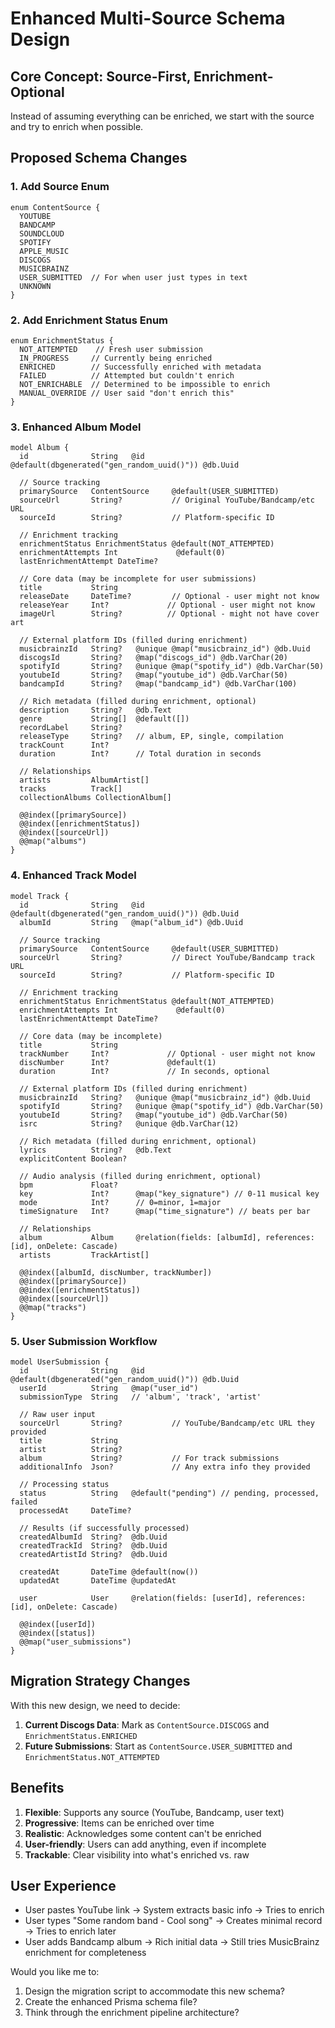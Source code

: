 # Enhanced Multi-Source Schema Design

## Core Concept: Source-First, Enrichment-Optional

Instead of assuming everything can be enriched, we start with the source and try to enrich when possible.

## Proposed Schema Changes

### 1. Add Source Enum

```prisma
enum ContentSource {
  YOUTUBE
  BANDCAMP
  SOUNDCLOUD
  SPOTIFY
  APPLE_MUSIC
  DISCOGS
  MUSICBRAINZ
  USER_SUBMITTED  // For when user just types in text
  UNKNOWN
}
```

### 2. Add Enrichment Status Enum

```prisma
enum EnrichmentStatus {
  NOT_ATTEMPTED    // Fresh user submission
  IN_PROGRESS     // Currently being enriched
  ENRICHED        // Successfully enriched with metadata
  FAILED          // Attempted but couldn't enrich
  NOT_ENRICHABLE  // Determined to be impossible to enrich
  MANUAL_OVERRIDE // User said "don't enrich this"
}
```

### 3. Enhanced Album Model

```prisma
model Album {
  id              String   @id @default(dbgenerated("gen_random_uuid()")) @db.Uuid

  // Source tracking
  primarySource   ContentSource     @default(USER_SUBMITTED)
  sourceUrl       String?           // Original YouTube/Bandcamp/etc URL
  sourceId        String?           // Platform-specific ID

  // Enrichment tracking
  enrichmentStatus EnrichmentStatus @default(NOT_ATTEMPTED)
  enrichmentAttempts Int             @default(0)
  lastEnrichmentAttempt DateTime?

  // Core data (may be incomplete for user submissions)
  title           String
  releaseDate     DateTime?         // Optional - user might not know
  releaseYear     Int?             // Optional - user might not know
  imageUrl        String?          // Optional - might not have cover art

  // External platform IDs (filled during enrichment)
  musicbrainzId   String?   @unique @map("musicbrainz_id") @db.Uuid
  discogsId       String?   @map("discogs_id") @db.VarChar(20)
  spotifyId       String?   @unique @map("spotify_id") @db.VarChar(50)
  youtubeId       String?   @map("youtube_id") @db.VarChar(50)
  bandcampId      String?   @map("bandcamp_id") @db.VarChar(100)

  // Rich metadata (filled during enrichment, optional)
  description     String?   @db.Text
  genre           String[]  @default([])
  recordLabel     String?
  releaseType     String?   // album, EP, single, compilation
  trackCount      Int?
  duration        Int?      // Total duration in seconds

  // Relationships
  artists         AlbumArtist[]
  tracks          Track[]
  collectionAlbums CollectionAlbum[]

  @@index([primarySource])
  @@index([enrichmentStatus])
  @@index([sourceUrl])
  @@map("albums")
}
```

### 4. Enhanced Track Model

```prisma
model Track {
  id              String   @id @default(dbgenerated("gen_random_uuid()")) @db.Uuid
  albumId         String   @map("album_id") @db.Uuid

  // Source tracking
  primarySource   ContentSource     @default(USER_SUBMITTED)
  sourceUrl       String?           // Direct YouTube/Bandcamp track URL
  sourceId        String?           // Platform-specific ID

  // Enrichment tracking
  enrichmentStatus EnrichmentStatus @default(NOT_ATTEMPTED)
  enrichmentAttempts Int             @default(0)
  lastEnrichmentAttempt DateTime?

  // Core data (may be incomplete)
  title           String
  trackNumber     Int?             // Optional - user might not know
  discNumber      Int?             @default(1)
  duration        Int?             // In seconds, optional

  // External platform IDs (filled during enrichment)
  musicbrainzId   String?   @unique @map("musicbrainz_id") @db.Uuid
  spotifyId       String?   @unique @map("spotify_id") @db.VarChar(50)
  youtubeId       String?   @map("youtube_id") @db.VarChar(50)
  isrc            String?   @unique @db.VarChar(12)

  // Rich metadata (filled during enrichment, optional)
  lyrics          String?   @db.Text
  explicitContent Boolean?

  // Audio analysis (filled during enrichment, optional)
  bpm             Float?
  key             Int?      @map("key_signature") // 0-11 musical key
  mode            Int?      // 0=minor, 1=major
  timeSignature   Int?      @map("time_signature") // beats per bar

  // Relationships
  album           Album     @relation(fields: [albumId], references: [id], onDelete: Cascade)
  artists         TrackArtist[]

  @@index([albumId, discNumber, trackNumber])
  @@index([primarySource])
  @@index([enrichmentStatus])
  @@index([sourceUrl])
  @@map("tracks")
}
```

### 5. User Submission Workflow

```prisma
model UserSubmission {
  id              String   @id @default(dbgenerated("gen_random_uuid()")) @db.Uuid
  userId          String   @map("user_id")
  submissionType  String   // 'album', 'track', 'artist'

  // Raw user input
  sourceUrl       String?           // YouTube/Bandcamp/etc URL they provided
  title           String
  artist          String?
  album           String?           // For track submissions
  additionalInfo  Json?             // Any extra info they provided

  // Processing status
  status          String   @default("pending") // pending, processed, failed
  processedAt     DateTime?

  // Results (if successfully processed)
  createdAlbumId  String?  @db.Uuid
  createdTrackId  String?  @db.Uuid
  createdArtistId String?  @db.Uuid

  createdAt       DateTime @default(now())
  updatedAt       DateTime @updatedAt

  user            User     @relation(fields: [userId], references: [id], onDelete: Cascade)

  @@index([userId])
  @@index([status])
  @@map("user_submissions")
}
```

## Migration Strategy Changes

With this new design, we need to decide:

1. **Current Discogs Data**: Mark as `ContentSource.DISCOGS` and `EnrichmentStatus.ENRICHED`
2. **Future Submissions**: Start as `ContentSource.USER_SUBMITTED` and `EnrichmentStatus.NOT_ATTEMPTED`

## Benefits

1. **Flexible**: Supports any source (YouTube, Bandcamp, user text)
2. **Progressive**: Items can be enriched over time
3. **Realistic**: Acknowledges some content can't be enriched
4. **User-friendly**: Users can add anything, even if incomplete
5. **Trackable**: Clear visibility into what's enriched vs. raw

## User Experience

- User pastes YouTube link → System extracts basic info → Tries to enrich
- User types "Some random band - Cool song" → Creates minimal record → Tries to enrich later
- User adds Bandcamp album → Rich initial data → Still tries MusicBrainz enrichment for completeness

Would you like me to:

1. Design the migration script to accommodate this new schema?
2. Create the enhanced Prisma schema file?
3. Think through the enrichment pipeline architecture?
